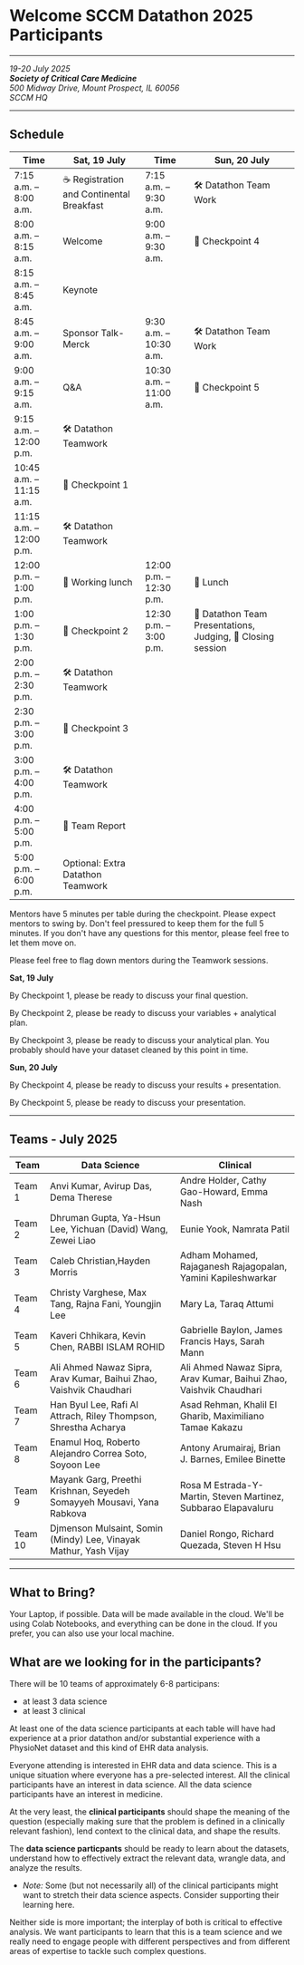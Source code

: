 
# Welcome SCCM Datathon 2025 Participants

---


*19-20 July 2025* <br/>
***Society of Critical Care Medicine*** <br>
*500 Midway Drive, Mount Prospect, IL 60056* <br/>
*SCCM HQ* <br/>

---



## Schedule


| **Time** | Sat, 19 July | Time | Sun, 20 July  |
|-------|------------------|--- |--|
|7:15 a.m. – 8:00 a.m.| ☕ Registration and Continental Breakfast| 7:15 a.m. – 9:30 a.m.| 🛠️ Datathon Team Work |
|8:00 a.m. – 8:15 a.m.	| Welcome |  9:00 a.m. – 9:30 a.m. | 🚩 Checkpoint 4
|8:15 a.m. – 8:45 a.m. | Keynote | |
| 8:45 a.m. – 9:00 a.m.	| Sponsor Talk- Merck| 9:30 a.m. – 10:30 a.m.| 🛠️ Datathon Team Work |
| 9:00 a.m. – 9:15 a.m.	| Q&A | 10:30 a.m. – 11:00 a.m. | 🚩 Checkpoint 5
| 9:15 a.m. – 12:00 p.m.	| 🛠️ Datathon Teamwork | | |
| 10:45 a.m. – 11:15 a.m.  | 🚩 Checkpoint 1 | | |
| 11:15 a.m. – 12:00 p.m. | 🛠️ Datathon Teamwork | | |
| 12:00 p.m. – 1:00 p.m.| 🍕 Working lunch |  12:00 p.m. – 12:30 p.m. | 🍕 Lunch |
| 1:00 p.m. – 1:30 p.m.	| 🚩 Checkpoint 2  | 12:30 p.m. – 3:00 p.m. | 🎤 Datathon Team Presentations,  Judging, 👋 Closing session|
| 2:00 p.m. – 2:30 p.m.| 🛠️ Datathon Teamwork |  | |
| 2:30 p.m. – 3:00 p.m. | 🚩 Checkpoint 3| | |
| 3:00 p.m. – 4:00 p.m.| 🛠️ Datathon Teamwork  | |
| 4:00 p.m. – 5:00 p.m. | 📝 Team Report | |
| 5:00 p.m. – 6:00 p.m. |  Optional: Extra Datathon Teamwork | |


Mentors have 5 minutes per table during the checkpoint. Please expect mentors to swing by. Don't feel pressured to keep them for the full 5 minutes. If you don't have any questions for this mentor, please feel free to let them move on.

Please feel free to flag down mentors during the Teamwork sessions.

**Sat, 19 July**

By Checkpoint 1, please be ready to discuss your final question.

By Checkpoint 2, please be ready to discuss your variables + analytical plan.

By Checkpoint 3, please be ready to discuss your analytical plan. You probably should have your dataset cleaned by this point in time.


**Sun, 20 July**

By Checkpoint 4, please be ready to discuss your results + presentation.

By Checkpoint 5, please be ready to discuss your presentation.



---
## Teams - July 2025

| Team | Data Science | Clinical |
| --- | --- | --- |
 | Team 1 |  Anvi Kumar, Avirup Das, Dema Therese |  Andre Holder, Cathy Gao-Howard, Emma Nash|
 | Team 2 |  Dhruman Gupta, Ya-Hsun Lee, Yichuan (David) Wang, Zewei Liao|  Eunie Yook, Namrata Patil |
 | Team 3 |  Caleb Christian,Hayden Morris |  Adham Mohamed, Rajaganesh Rajagopalan, Yamini Kapileshwarkar |
 | Team 4 |  Christy Varghese, Max Tang, Rajna Fani, Youngjin Lee |  Mary La, Taraq Attumi  |
 | Team 5 |  Kaveri Chhikara, Kevin Chen, RABBI ISLAM ROHID |  Gabrielle Baylon, James Francis Hays, Sarah Mann |
 | Team 6 |  Ali Ahmed Nawaz Sipra, Arav Kumar, Baihui Zhao, Vaishvik Chaudhari |  Ali Ahmed Nawaz Sipra, Arav Kumar, Baihui Zhao, Vaishvik Chaudhari |
 | Team 7 |  Han Byul Lee, Rafi Al Attrach, Riley Thompson, Shrestha Acharya | Asad Rehman, Khalil El Gharib, Maximiliano Tamae Kakazu  |
 | Team 8 |  Enamul Hoq, Roberto Alejandro Correa Soto, Soyoon Lee | Antony Arumairaj, Brian J. Barnes, Emilee Binette  |
 | Team 9 |  Mayank Garg, Preethi Krishnan, Seyedeh Somayyeh Mousavi, Yana Rabkova |  Rosa M Estrada-Y-Martin, Steven Martinez, Subbarao Elapavaluru |
 | Team 10 | Djmenson Mulsaint, Somin (Mindy) Lee, Vinayak Mathur, Yash Vijay | Daniel Rongo, Richard Quezada, Steven H Hsu  |

---

## What to Bring?
Your Laptop, if possible. Data will be made available in the cloud. We'll be using Colab Notebooks, and everything can be done in the cloud. If you prefer, you can also use your local machine.

## What are we looking for in the participants?
There will be 10 teams of approximately 6-8 participans:
- at least 3 data science
- at least 3 clinical

At least one of the data science participants at each table will have had experience at a prior datathon and/or substantial experience with a PhysioNet dataset and this kind of EHR data analysis. <br>

Everyone attending is interested in EHR data and data science. This is a unique situation where everyone has a pre-selected interest. All the clinical participants have an interest in data science. All the data science participants have an interest in medicine. <br>

At the very least, the **clinical participants** should shape the meaning of the question (especially making sure that the problem is defined in a clinically relevant fashion), lend context to the clinical data, and shape the results. <br>

The **data science particpants** should be ready to learn about the datasets, understand how to effectively extract the relevant data, wrangle data, and analyze the results. <br>
- _Note:_ Some (but not necessarily all) of the clinical participants might want to stretch their data science aspects. Consider supporting their learning here. <br>

Neither side is more important; the interplay of both is critical to effective analysis. We want participants to learn that this is a team science and we really need to engage people with different perspectives and from different areas of expertise to tackle such complex questions.
